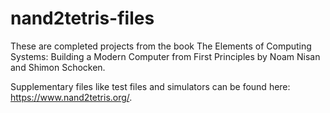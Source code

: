 # nand2tetris-files

These are completed projects from the book The Elements of Computing Systems: Building a Modern Computer from First Principles by Noam Nisan and Shimon Schocken.

Supplementary files like test files and simulators can be found here: https://www.nand2tetris.org/.
